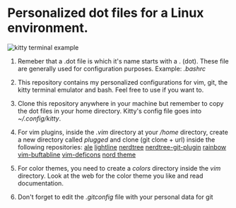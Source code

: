 # Personalized dot files for a Linux environment. 

![kitty terminal example](https://github.com/alexrated/dot_files/blob/main/assets/screenshot.png)

1. Remeber that a .dot file is which it's name starts with a . (dot). These file are generally used for configuration purposes. Example: *.bashrc*

2. This repository contains my personalized configurations for vim, git, the kitty terminal emulator and bash. Feel free to use if you want to.

3. Clone this repository anywhere in your machine but remember to copy the dot files in your home directory. Kitty's config file goes into *~/.config/kitty*.

4. For vim plugins, inside the *.vim* directory at your */home* directory, create a new directory called *plugged* and clone (git clone + url) inside the following repositories:
[ale](https://github.com/dense-analysis/ale)
[lightline](https://github.com/itchyny/lightline.vim)
[nerdtree](https://github.com/preservim/nerdtree)
[nerdtree-git-plugin](https://github.com/Xuyuanp/nerdtree-git-plugin)
[rainbow](https://github.com/frazrepo/vim-rainbow)
[vim-buftabline](https://github.com/ap/vim-buftabline)
[vim-deficons](https://github.com/ryanoasis/vim-devicons)
[nord theme](https://github.com/nordtheme/vim)

5. For color themes, you need to create a *colors* directory inside the *vim* directory. Look at the web for the color theme you like and read documentation.

6. Don't forget to edit the *.gitconfig* file with your personal data for git
